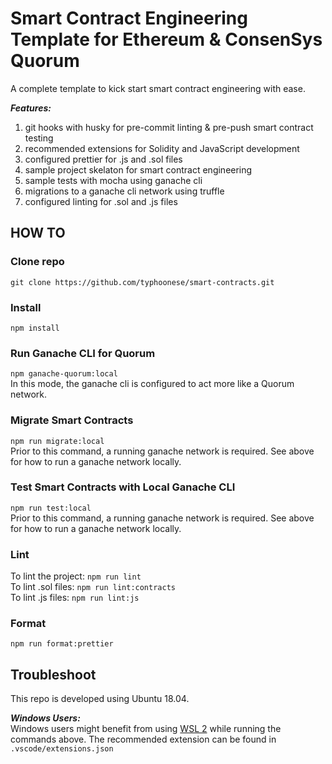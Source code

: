 # Smart Contract Engineering Template for Ethereum & ConsenSys Quorum

A complete template to kick start smart contract engineering with ease.

**_Features:_**

1. git hooks with husky for pre-commit linting & pre-push smart contract testing
2. recommended extensions for Solidity and JavaScript development
3. configured prettier for .js and .sol files
4. sample project skelaton for smart contract engineering
5. sample tests with mocha using ganache cli
6. migrations to a ganache cli network using truffle
7. configured linting for .sol and .js files

## HOW TO

### Clone repo

`git clone https://github.com/typhoonese/smart-contracts.git`

### Install

`npm install`

### Run Ganache CLI for Quorum

`npm ganache-quorum:local`  
In this mode, the ganache cli is configured to act more like a Quorum network.

### Migrate Smart Contracts

`npm run migrate:local`  
Prior to this command, a running ganache network is required. See above for how to run a ganache network locally.

### Test Smart Contracts with Local Ganache CLI

`npm run test:local`  
Prior to this command, a running ganache network is required. See above for how to run a ganache network locally.

### Lint

To lint the project: `npm run lint`  
To lint .sol files: `npm run lint:contracts`  
To lint .js files: `npm run lint:js`

### Format

`npm run format:prettier`

## Troubleshoot

This repo is developed using Ubuntu 18.04.

**_Windows Users:_**  
Windows users might benefit from using [WSL 2](https://docs.microsoft.com/en-us/windows/wsl/) while running the commands above. The recommended extension can be found in `.vscode/extensions.json`

